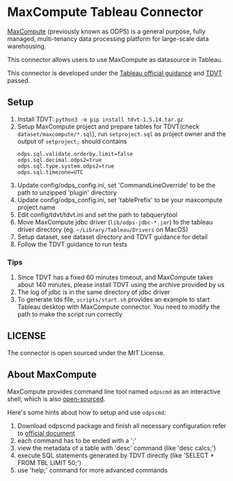 # MaxCompute Tableau Connector

[MaxCompute](https://www.alibabacloud.com/product/maxcompute) (previously known as ODPS) is a general purpose, fully managed, multi-tenancy data processing platform for large-scale data warehousing.

This connector allows users to use MaxCompute as datasource in Tableau.

This connector is developed under the [Tableau official guidance](https://tableau.github.io/connector-plugin-sdk/) and [TDVT](https://tableau.github.io/connector-plugin-sdk/docs/tdvt) passed.

## Setup

1. Install TDVT: `python3 -m pip install tdvt-1.5.14.tar.gz`
1. Setup MaxCompute project and prepare tables for TDVT(check `dataset/maxcompute/*.sql`), run `setproject.sql` as project owner and the output of `setproject;` should contains
   ```
   odps.sql.validate.orderby.limit=false
   odps.sql.decimal.odps2=true
   odps.sql.type.system.odps2=true
   odps.sql.timezone=UTC
   ```
1. Update config/odps_config.ini, set 'CommandLineOverride' to be the path to unzipped 'plugin' directory
1. Update config/odps_config.ini, set 'tablePrefix' to be your maxcompute project name
1. Edit config/tdvt/tdvt.ini and set the path to tabquerytool
1. Move MaxCompute jdbc driver (`lib/odps-jdbc-*.jar`) to the tableau driver directory (eg. `~/Library/Tableau/Drivers` on MacOS)
1. Setup dataset, see dataset directory and TDVT guidance for detail
1. Follow the TDVT guidance to run tests

### Tips
1. Since TDVT has a fixed 60 minutes timeout, and MaxCompute takes about 140 minutes, please install TDVT using the archive provided by us
1. The log of jdbc is in the same directory of jdbc driver
1. To generate tds file, `scripts/start.sh` provides an example to start Tableau desktop with MaxCompute connector. You need to modify the path to make the script run correctly

## LICENSE

The connector is open sourced under the MIT License.

## About MaxCompute

MaxCompute provides command line tool named `odpscmd` as an interactive shell, which is also [open-sourced](https://github.com/aliyun/aliyun-odps-console).

Here's some hints about how to setup and use `odpscmd`:
1. Download odpscmd package and finish all necessary configuration refer to [official document](https://www.alibabacloud.com/help/doc-detail/27804.html)
1. each command has to be ended with a ';'
1. view the metadata of a table with 'desc' command (like 'desc calcs;')
1. execute SQL statements generated by TDVT directly (like 'SELECT * FROM TBL LIMIT 50;')
1. use 'help;' command for more advanced commands

